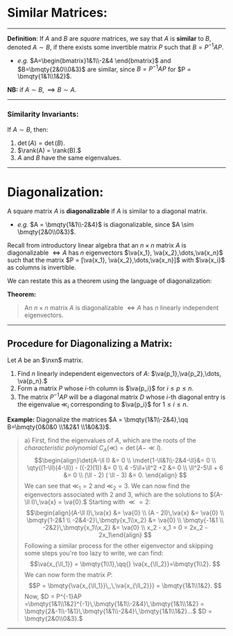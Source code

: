 # Similar Matrices:

***

**Definition**: If $A$ and $B$ are *square* matrices, we say that $A$ is **similar** to $B$, denoted $A \sim B$, if there exists some invertible matrix $P$ such that $B = P^{-1}AP.$

- *e.g.* $A=\begin{bmatrix}1&1\\-2&4 \end{bmatrix}$ and $B=\bmqty{2&0\\0&3}$ are similar, since $B=P^{-1}AP$ for $P = \bmqty{1&1\\1&2}$.

**NB:** if $A\sim B,\implies B \sim A$.

***

### Similarity Invariants:

If $A \sim B$, then:

1. $\det(A) = \det(B).$
2. $\rank(A) = \rank(B).$
3. $A$ and $B$ have the same eigenvalues.

***

# Diagonalization:

A square matrix $A$ is **diagonalizable** if $A$ is similar to a diagonal matrix. 

- *e.g.* $A = \bmqty{1&1\\-2&4}$ is diagonalizable, since $A \sim \bmqty{2&0\\0&3}$.


Recall from introductory linear algebra that an $n \times n$ matrix $A$ is diagonalizable $\iff A$ has $n$ eigenvectors $\va{x_1}, \va{x_2},\dots,\va{x_n}$ such that the matrix $P = [\va{x_1}, \va{x_2},\dots,\va{x_n}]$ with $\va{x_i}$ as columns is invertible.

We can restate this as a theorem using the language of diagonalization:

**Theorem:**
> An $n \times n$ matrix $A$ is diagonalizable $\iff A$ has $n$ linearly independent eigenvectors. 

***

## Procedure for Diagonalizing a Matrix:

Let $A$ be an $\nxn$ matrix. 

1. Find $n$ linearly independent eigenvectors of $A$: $\va{p_1},\va{p_2},\dots, \va{p_n}.$
2.  Form a matrix $P$ whose *i*-th column is $\va{p_i}$ for $i\leq p \leq n.$
3.  The matrix $P^{-1}AP$ will be a diagonal matrix $D$ whose *i*-th diagonal entry is the eigenvalue $\ll_i$ corresponding to $\va{p_i}$ for $1\leq i \leq n$. 



**Example:** Diagonalize the matrices $A = \bmqty{1&1\\-2&4},\qq B=\bmqty{0&0&0 \\1&2&1 \\1&0&3}$.


> a) First, find the eigenvalues of $A$, which are the roots of the *characteristic polynomial* $C_A(\ll) = \det(A-\ll I).$
> $$\begin{align}\det(A-\ll I) &= 0 \\ \mdet{1-\ll&1\\-2&4-\ll}&= 0 \\ \qty((1-\ll)(4-\ll)) - ((-2)(1)) &= 0 \\ 4 -5\ll+\ll^2 +2 &= 0 \\ \ll^2-5\ll + 6 &= 0 \\ (\ll - 2) ( \ll - 3) &= 0. \end{align} $$
> We can see that $\ll_1 = 2$ and $\ll_2 = 3$. 
> We can now find the eigenvectors associated with 2 and 3, which are the solutions to $(A-\ll I)\,\va{x} = \va{0}.$ Starting with $\ll = 2$:
> $$\begin{align}(A-\ll I)\,\va{x} &= \va{0} \\ (A - 2I)\,\va{x} &= \va{0} \\ \bmqty{1-2&1 \\ -2&4-2}\,\bmqty{x_1\\x_2} &= \va{0} \\ \bmqty{-1&1 \\ -2&2}\,\bmqty{x_1\\x_2} &= \va{0} \\ x_2 - x_1 = 0 = 2x_2 - 2x_1\end{align} $$
> Following a similar process for the other eigenvector and skipping some steps you're too lazy to write, we can find:
> $$\va{x_{\ll_1}} = \bmqty{1\\1},\qq{} \va{x_{\ll_2}}=\bmqty{1\\2}. $$
> We can now form the matrix $P$:
> $$P = \bmqty{\va{x_{\ll_1}}\,,\,\va{x_{\ll_2}}} = \bmqty{1&1\\1&2}. $$
> Now, $D = P^{-1}AP =\bmqty{1&1\\1&2}^{-1}\,\bmqty{1&1\\-2&4}\,\bmqty{1&1\\1&2} = \bmqty{2&-1\\-1&1}\,\bmqty{1&1\\-2&4}\,\bmqty{1&1\\1&2}...$
> $D = \bmqty{2&0\\0&3}.$

***
